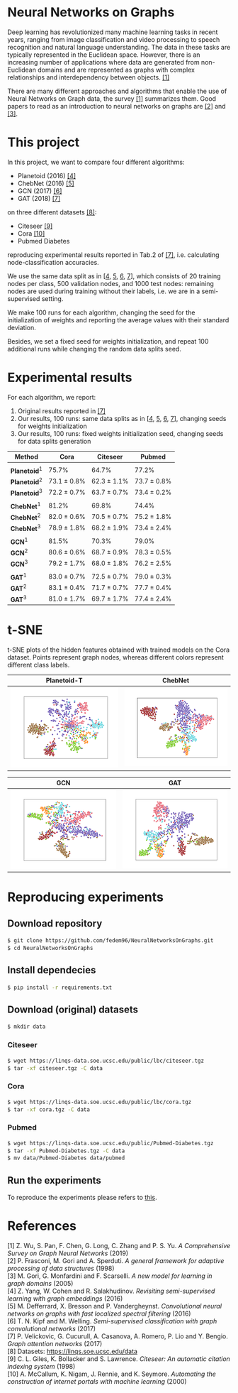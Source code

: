 # **Neural Networks on Graphs**

Deep learning has revolutionized many machine learning tasks in recent years, ranging from image classification
and video processing to speech recognition and natural language understanding. The data in these tasks are typically represented
in the Euclidean space. However, there is an increasing number of applications where data are generated from non-Euclidean domains and are represented as graphs with complex relationships and interdependency between objects. [[1]](#Wu)

There are many different approaches and algorithms that enable the use of Neural Networks on Graph data, the survey [[1]](#Wu) summarizes them. Good papers to read as an introduction to neural networks on graphs are [[2]](#Frasconi) and [[3]](#Gori).

# This project

In this project, we want to compare four different algorithms:

* Planetoid (2016) [[4]](#Yang)
* ChebNet (2016) [[5]](#Defferrard)
* GCN (2017) [[6]](#Kipf)
* GAT (2018) [[7]](#Velickovic)

on three different datasets [[8]](#Datasets):

* Citeseer [[9]](#Citeseer)
* Cora [[10]](#Cora)
* Pubmed Diabetes

reproducing experimental results reported in Tab.2 of [[7]](#Velickovic), i.e. calculating node-classification accuracies.

We use the same data split as in [[4](#Yang), [5](#Defferrard), [6](#Kipf), [7](#Velickovic)], which consists of 20 training nodes per class, 500 validation nodes, and 1000 test nodes: remaining nodes are used during training without their labels, i.e. we are in a semi-supervised setting.

We make 100 runs for each algorithm, changing the seed for the initialization of weights and reporting the average values with their standard deviation.

Besides, we set a fixed seed for weights initialization, and repeat 100 additional runs while changing the random data splits seed.

# Experimental results
For each algorithm, we report:
1. Original results reported in [[7]](#Velickovic)
2. Our results, 100 runs: same data splits as in [[4](#Yang), [5](#Defferrard), [6](#Kipf), [7](#Velickovic)], changing seeds for weights initialization
3. Our results, 100 runs: fixed weights initialization seed, changing seeds for data splits generation


| **Method**                | **Cora**    | **Citeseer** | **Pubmed**  |
|---------------------------|-------------|--------------|-------------|
|||||
| **Planetoid**<sup>1</sup> | 75.7%       | 64.7%        | 77.2%       |
| **Planetoid**<sup>2</sup> | 73.1 ± 0.8% | 62.3 ± 1.1%  | 73.7 ± 0.8% |
| **Planetoid**<sup>3</sup> | 72.2 ± 0.7% | 63.7 ± 0.7%  | 73.4 ± 0.2% |
|||||
| **ChebNet**<sup>1</sup>   | 81.2%       | 69.8%        | 74.4%       |
| **ChebNet**<sup>2</sup>   | 82.0 ± 0.6% | 70.5 ± 0.7%  | 75.2 ± 1.8% |
| **ChebNet**<sup>3</sup>   | 78.9 ± 1.8% | 68.2 ± 1.9%  | 73.4 ± 2.4% |
|||||
| **GCN**<sup>1</sup>       | 81.5%       | 70.3%        | 79.0%       |
| **GCN**<sup>2</sup>       | 80.6 ± 0.6% | 68.7 ± 0.9%  | 78.3 ± 0.5% |
| **GCN**<sup>3</sup>       | 79.2 ± 1.7% | 68.0 ± 1.8%  | 76.2 ± 2.5% |
|||||
| **GAT**<sup>1</sup>       | 83.0 ± 0.7% | 72.5 ± 0.7%  | 79.0 ± 0.3% |
| **GAT**<sup>2</sup>       | 83.1 ± 0.4% | 71.7 ± 0.7%  | 77.7 ± 0.4% |
| **GAT**<sup>3</sup>       | 81.0 ± 1.7% | 69.7 ± 1.7%  | 77.4 ± 2.4% |


# t-SNE
t-SNE plots of the hidden features obtained with trained models on the Cora dataset. Points represent graph nodes, whereas different colors represent different class labels.

Planetoid-T             |  ChebNet
:-------------------------:|:-------------------------:
![](t-SNE/Planetoid-T_t-SNE.png)  |  ![](t-SNE/ChebNet_t-SNE.png)


GCN             |  GAT
:-------------------------:|:-------------------------:
![](t-SNE/GCN_t-SNE.png)  |  ![](t-SNE/GAT_t-SNE.png)

# Reproducing experiments

## Download repository
```sh
$ git clone https://github.com/fedem96/NeuralNetworksOnGraphs.git
$ cd NeuralNetworksOnGraphs
```

## Install dependecies
```sh
$ pip install -r requirements.txt
```

## Download (original) datasets
```sh
$ mkdir data
```

### Citeseer
```sh
$ wget https://linqs-data.soe.ucsc.edu/public/lbc/citeseer.tgz
$ tar -xf citeseer.tgz -C data
```

### Cora
```sh
$ wget https://linqs-data.soe.ucsc.edu/public/lbc/cora.tgz
$ tar -xf cora.tgz -C data
```

### Pubmed
```sh
$ wget https://linqs-data.soe.ucsc.edu/public/Pubmed-Diabetes.tgz
$ tar -xf Pubmed-Diabetes.tgz -C data
$ mv data/Pubmed-Diabetes data/pubmed
```

## Run the experiments
To reproduce the experiments please refers to [this](experiments.md).

# References
<a name="Wu">[1]</a> Z. Wu, S. Pan, F. Chen, G. Long, C. Zhang and P. S. Yu. *A Comprehensive Survey on Graph Neural Networks* (2019)  
<a name="Frasconi">[2]</a> P. Frasconi, M. Gori and A. Sperduti. *A general framework for adaptive processing of data structures* (1998)  
<a name="Gori">[3]</a> M. Gori, G. Monfardini and F. Scarselli. *A new model for learning in
graph domains* (2005)  
<a name="Yang">[4]</a> Z. Yang, W. Cohen and R. Salakhudinov. *Revisiting semi-supervised learning with graph embeddings* (2016)  
<a name="Defferrard">[5]</a> M. Defferrard, X. Bresson and P. Vandergheynst. *Convolutional
neural networks on graphs with fast localized spectral filtering* (2016)  
<a name="Kipf">[6]</a> T. N. Kipf and M. Welling. *Semi-supervised classification with graph
convolutional networks* (2017)  
<a name="Velickovic">[7]</a> P. Velickovic, G. Cucurull, A. Casanova, A. Romero, P. Lio and
Y. Bengio. *Graph attention networks* (2017)  
<a name="Datasets">[8]</a> Datasets: https://linqs.soe.ucsc.edu/data  
<a name="Citeseer">[9]</a> C. L. Giles, K. Bollacker and S. Lawrence. *Citeseer: An automatic citation indexing system* (1998)  
<a name="Cora">[10]</a> A. McCallum, K. Nigam, J. Rennie, and K. Seymore. *Automating
the construction of internet portals with machine learning* (2000) 